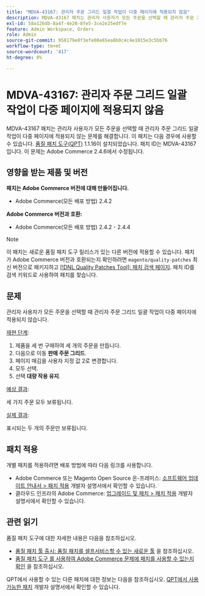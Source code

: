 ```yaml
---
title: "MDVA-43167: 관리자 주문 그리드 일괄 작업이 다중 페이지에 적용되지 않음"
description: MDVA-43167 패치는 관리자 사용자가 모든 주문을 선택할 때 관리자 주문 그리드 일괄 작업이 다중 페이지에 적용되지 않는 문제를 해결합니다. 이 패치는 [Quality Patches Tool (QPT)](/help/announcements/adobe-commerce-announcements/magento-quality-patches-released-new-tool-to-self-serve-quality-patches.md) 1.1.16이 설치된 경우 사용할 수 있습니다. 패치 ID는 MDVA-43167입니다. 이 문제는 Adobe Commerce 2.4.6에서 수정됩니다.
exl-id: 58a126db-8a4f-4e20-8fe5-3ce2e25edf7e
feature: Admin Workspace, Orders
role: Admin
source-git-commit: 958179e0f3efe08e65ea8b0c4c4e1015e3c5bb76
workflow-type: tm+mt
source-wordcount: '417'
ht-degree: 0%

---
```


# MDVA-43167: 관리자 주문 그리드 일괄 작업이 다중 페이지에 적용되지 않음

MDVA-43167 패치는 관리자 사용자가 모든 주문을 선택할 때 관리자 주문 그리드 일괄 작업이 다중 페이지에 적용되지 않는 문제를 해결합니다. 이 패치는 다음 경우에 사용할 수 있습니다. [품질 패치 도구(QPT)](/help/announcements/adobe-commerce-announcements/magento-quality-patches-released-new-tool-to-self-serve-quality-patches.md) 1.1.16이 설치되었습니다. 패치 ID는 MDVA-43167입니다. 이 문제는 Adobe Commerce 2.4.6에서 수정됩니다.

## 영향을 받는 제품 및 버전

**패치는 Adobe Commerce 버전에 대해 만들어집니다.**

* Adobe Commerce(모든 배포 방법) 2.4.2

**Adobe Commerce 버전과 호환:**

* Adobe Commerce(모든 배포 방법) 2.4.2 - 2.4.4

>[!NOTE]
>
>이 패치는 새로운 품질 패치 도구 릴리스가 있는 다른 버전에 적용할 수 있습니다. 패치가 Adobe Commerce 버전과 호환되는지 확인하려면 `magento/quality-patches` 최신 버전으로 패키지하고 [[!DNL Quality Patches Tool]: 패치 검색 페이지](https://devdocs.magento.com/quality-patches/tool.html#patch-grid). 패치 ID를 검색 키워드로 사용하여 패치를 찾습니다.

## 문제

관리자 사용자가 모든 주문을 선택할 때 관리자 주문 그리드 일괄 작업이 다중 페이지에 적용되지 않습니다.

<u>재현 단계</u>:

1. 제품을 세 번 구매하여 세 개의 주문을 만듭니다.
1. 다음으로 이동 **판매 주문 그리드**.
1. 페이지 매김을 사용자 지정 값 2로 변경합니다.
1. 모두 선택.
1. 선택 **대량 작용 유지**.

<u>예상 결과</u>:

세 가지 주문 모두 보류됩니다.

<u>실제 결과</u>:

표시되는 두 개의 주문만 보류됩니다.

## 패치 적용

개별 패치를 적용하려면 배포 방법에 따라 다음 링크를 사용합니다.

* Adobe Commerce 또는 Magento Open Source 온-프레미스: [소프트웨어 업데이트 안내서 > 패치 적용](https://devdocs.magento.com/guides/v2.4/comp-mgr/patching/mqp.html) 개발자 설명서에서 확인할 수 있습니다.
* 클라우드 인프라의 Adobe Commerce: [업그레이드 및 패치 > 패치 적용](https://devdocs.magento.com/cloud/project/project-patch.html) 개발자 설명서에서 확인할 수 있습니다.

## 관련 읽기

품질 패치 도구에 대한 자세한 내용은 다음을 참조하십시오.

* [품질 패치 툴 출시: 품질 패치를 셀프서비스할 수 있는 새로운 툴](/help/announcements/adobe-commerce-announcements/magento-quality-patches-released-new-tool-to-self-serve-quality-patches.md) 을 참조하십시오.
* [품질 패치 도구 를 사용하여 Adobe Commerce 문제에 패치를 사용할 수 있는지 확인](/help/support-tools/patches-available-in-qpt-tool/check-patch-for-magento-issue-with-magento-quality-patches.md) 을 참조하십시오.

QPT에서 사용할 수 있는 다른 패치에 대한 정보는 다음을 참조하십시오. [QPT에서 사용 가능한 패치](https://devdocs.magento.com/quality-patches/tool.html#patch-grid) 개발자 설명서에서 확인할 수 있습니다.
